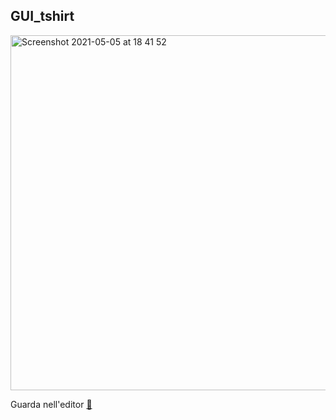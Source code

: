 ## GUI_tshirt

<img width="568" alt="Screenshot 2021-05-05 at 18 41 52" src="https://user-images.githubusercontent.com/63911437/117177955-dcda5b80-add1-11eb-9318-e4bc00964e3f.png">

Guarda nell'editor [👾](https://editor.p5js.org/lfaraci/full/sZkfxaf8y)
